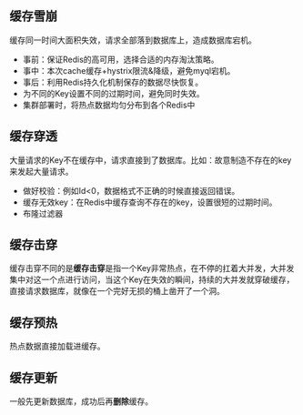 ## 缓存雪崩

缓存同一时间大面积失效，请求全部落到数据库上，造成数据库宕机。

- 事前：保证Redis的高可用，选择合适的内存淘汰策略。
- 事中：本次cache缓存+hystrix限流&降级，避免myql宕机。
- 事后：利用Redis持久化机制保存的数据尽快恢复。
- 为不同的Key设置不同的过期时间，避免同时失效。
- 集群部署时，将热点数据均匀分布到各个Redis中

## 缓存穿透

大量请求的Key不在缓存中，请求直接到了数据库。比如：故意制造不存在的key来发起大量请求。

- 做好校验：例如Id<0，数据格式不正确的时候直接返回错误。
- 缓存无效key：在Redis中缓存查询不存在的key，设置很短的过期时间。
- 布隆过滤器

## 缓存击穿

缓存击穿不同的是**缓存击穿**是指一个Key非常热点，在不停的扛着大并发，大并发集中对这一个点进行访问，当这个Key在失效的瞬间，持续的大并发就穿破缓存，直接请求数据库，就像在一个完好无损的桶上凿开了一个洞。

## 缓存预热

热点数据直接加载进缓存。

## 缓存更新

一般先更新数据库，成功后再**删除**缓存。